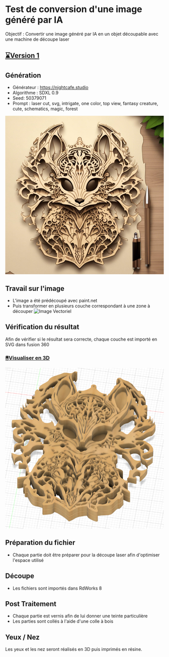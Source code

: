 # Test de conversion d'une image généré par IA

Objectif : Convertir une image généré par IA en un objet découpable avec une machine de découpe laser

## [⌛Version 1](https://github.com/usini/creatures_ia_to_laser_cuter/tree/v1)

## Génération
* Générateur : https://nightcafe.studio
* Algorithme : SDXL 0.9
* Seed: 50379071
* Prompt : laser cut, svg, intrigate, one color, top view, fantasy creature, cute, schematics, magic, forest

![Image IA](references/generated.jpg)

## Travail sur l'image
* L'image a été prédécoupé avec paint.net
* Puis transformer en plusieurs couche correspondant à une zone à découper
![Image Vectoriel](Creature_final.svg)

## Vérification du résultat
Afin de vérifier si le résultat sera correcte, chaque couche est importé en SVG dans fusion 360

### [🖲️Visualiser en 3D](creatures.stl)

![Image Fusion360](creatures_fusion360.png)

## Préparation du fichier 
* Chaque partie doit être préparer pour la découpe laser afin d'optimiser l'espace utilisé

## Découpe
* Les fichiers sont importés dans RdWorks 8

## Post Traitement
* Chaque partie est vernis afin de lui donner une teinte particulière
* Les parties sont collés à l'aide d'une colle à bois

## Yeux / Nez
Les yeux et les nez seront réalisés en 3D puis imprimés en résine.
